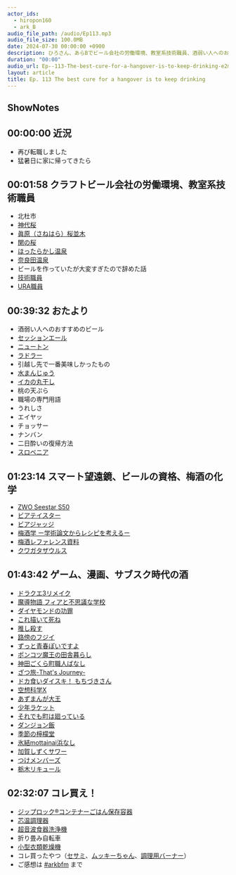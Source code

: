 ```yaml
---
actor_ids:
  - hiropon160
  - ark_B
audio_file_path: /audio/Ep113.mp3
audio_file_size: 100.0MB
date: 2024-07-30 00:00:00 +0900
description: ひろさん、あらBでビール会社の労働環境、教室系技術職員、酒弱い人へのおすすめのビール、梅酒の化学、サブスク時代の酒、コレ買え！などについて話しました。
duration: "00:00"
audio_url: Ep--113-The-best-cure-for-a-hangover-is-to-keep-drinking-e2mkbdh
layout: article
title: Ep. 113 The best cure for a hangover is to keep drinking
---
```

## ShowNotes

## 00:00:00 近況

* 再び転職しました
* 猛暑日に家に帰ってきたら

## 00:01:58 クラフトビール会社の労働環境、教室系技術職員

* 北杜市
* [神代桜](https://www.jindaizakura.com/)
* [眞原（さねはら）桜並木](https://www.city.hokuto.yamanashi.jp/fc/location/22499.html)
* [関の桜](https://sakuragraph.com/koshinetsu/yamanashi/seki/)
* [ほったらかし温泉](https://www.yamanashi-kankou.jp/kankou/stay/p5_5061.html)
* [奈良田温泉](https://www.town.hayakawa.yamanashi.jp/tour/spot/spa/narada.html)
* ビールを作っていたが大変すぎたので辞めた話
* [技術職員](https://cosmos.gfc.hokudai.ac.jp/hu_techmap/about)
* [URA職員](https://www.rman.jp/ura/)

## 00:39:32 おたより

* 酒弱い人へのおすすめのビール
* [セッションエール](https://amzn.to/3LRcWp7)
* [ニュートン](https://amzn.to/4fpfRmE)
* [ラドラー](https://www.nipponbeer.jp/lineup/radler/)
* 引越し先で一番美味しかったもの
* [水まんじゅう](http://www.kinchouen.co.jp/)
* [イカの丸干し](https://www.suginoyayosaku.jp/fs/sugiyo/10352)
* 桃の天ぷら
* 職場の専門用語
* うれしさ
* エイヤッ
* チョッサー
* ナンバン
* 二日酔いの復帰方法
* [スロベニア](https://www.mofa.go.jp/mofaj/area/slovenia/index.html)

## 01:23:14 スマート望遠鏡、ビールの資格、梅酒の化学

* [ZWO Seestar S50](https://www.kyoei-osaka.jp/SHOP/zwo-seestar-s50.html)
* [ビアテイスター](http://beertaster.org/seminar/application/bt_info.html)
* [ビアジャッジ](http://beertaster.org/seminar/application/bj_info.html)
* [梅酒学 ー学術論文からレシピを考えるー](https://ume-shu.miyazaki.tv/page-888/)
* [梅酒レファレンス資料](https://crd.ndl.go.jp/reference/entry/index.php?id=1000139815&page=ref_view)
* [クワガタザウルス](https://x.com/kuwagatazaurus?lang=ja)

## 01:43:42 ゲーム、漫画、サブスク時代の酒

* [ドラクエ3リメイク](https://www.dragonquest.jp/roto-trilogy/dq3/)
* [魔導物語 フィアと不思議な学校](https://www.famitsu.com/article/202407/10061)
* [ダイヤモンドの功罪](https://amzn.to/3AefyuH)
* [これ描いて死ね](https://amzn.to/4cZP0Mh)
* [推し殺す](https://kuragebunch.com/episode/14079602755371822564)
* [路傍のフジイ](https://amzn.to/3WkspTE)
* [ずっと青春ぽいですよ](https://amzn.to/46szy99)
* [ポンコツ魔王の田舎暮らし](https://amzn.to/46p3Edu)
* [神田ごくら町職人ばなし](https://amzn.to/3A0Gkql)
* [ざつ旅-That's Journey-](https://amzn.to/4fqte63)
* [ドカ食いダイスキ！ もちづきさん](https://younganimal.com/series/5194e06f961ab)
* [空想科学X](https://amzn.to/3LKVOkV)
* [あずまんが大王](https://amzn.to/3SsZiwk)
* [少年ラケット](https://amzn.to/3Wthx5M)
* [それでも町は廻っている](https://amzn.to/3LLi9ik)
* [ダンジョン飯](https://amzn.to/3A3Hphj)
* [季節の檸檬堂](https://www.coca-cola.com/jp/ja/media-center/news-20240626-11)
* [氷結mottainai浜なし](https://products.kirin.co.jp/alcohol/rtd/detail.html?id=7826)
* [加賀しずくサワー](https://prtimes.jp/main/html/rd/p/000000153.000060129.html)
* [つけメンバーズ](https://atsukan.jp/membership/)
* [栃木リキュール](https://tochigi-liqueur.com/)

## 02:32:07 コレ買え！

* [ジップロック®コンテナーごはん保存容器](https://amzn.to/4fpjCsg)
* [芯温調理器](https://www.tescom-japan.co.jp/products/tlc70a)
* [超音波食器洗浄機](https://bdp.jp/products/the-washer-pro)
* 折り畳み自転車
* [小型衣類乾燥機](https://jp.morus.com/products/morus-zero)
* コレ買ったやつ（[セサミ](https://jp.candyhouse.co/)、[ムッキーちゃん](https://amzn.to/3zZkAeu)、[調理用バーナー](https://amzn.to/4d2GA75)）
* ご感想は [#arkbfm](https://twitter.com/hashtag/arkbfm?src=hashtag_click&f=live) まで